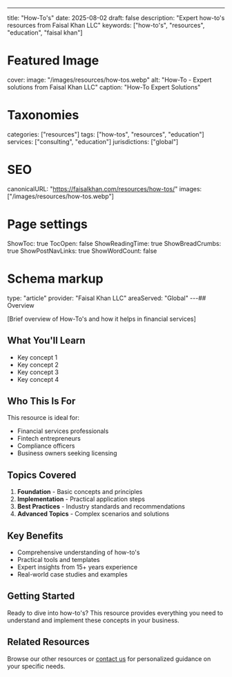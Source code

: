 ---
title: "How-To's"
date: 2025-08-02
draft: false
description: "Expert how-to's resources from Faisal Khan LLC"
keywords: ["how-to's", "resources", "education", "faisal khan"]

# Featured Image
cover:
    image: "/images/resources/how-tos.webp"
    alt: "How-To - Expert solutions from Faisal Khan LLC"
    caption: "How-To Expert Solutions"

# Taxonomies
categories: ["resources"]
tags: ["how-tos", "resources", "education"]
services: ["consulting", "education"]
jurisdictions: ["global"]

# SEO
canonicalURL: "https://faisalkhan.com/resources/how-tos/"
images: ["/images/resources/how-tos.webp"]

# Page settings
ShowToc: true
TocOpen: false
ShowReadingTime: true
ShowBreadCrumbs: true
ShowPostNavLinks: true
ShowWordCount: false

# Schema markup
type: "article"
provider: "Faisal Khan LLC"
areaServed: "Global"
---## Overview

[Brief overview of How-To's and how it helps in financial services]

## What You'll Learn

- Key concept 1
- Key concept 2  
- Key concept 3
- Key concept 4

## Who This Is For

This resource is ideal for:

- Financial services professionals
- Fintech entrepreneurs
- Compliance officers
- Business owners seeking licensing

## Topics Covered

1. **Foundation** - Basic concepts and principles
2. **Implementation** - Practical application steps  
3. **Best Practices** - Industry standards and recommendations
4. **Advanced Topics** - Complex scenarios and solutions

## Key Benefits

- Comprehensive understanding of how-to's
- Practical tools and templates
- Expert insights from 15+ years experience
- Real-world case studies and examples

## Getting Started

Ready to dive into how-to's? This resource provides everything you need to understand and implement these concepts in your business.

## Related Resources

Browse our other resources or [contact us](mailto:contact@faisalkhan.com) for personalized guidance on your specific needs.
